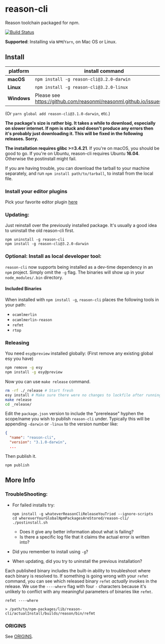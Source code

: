 # reason-cli
Reason toolchain packaged for npm.

[![Build Status](https://travis-ci.org/reasonml/reason-cli.svg?branch=master)](https://travis-ci.org/reasonml/reason-cli)

**Supported**: Installing via `NPM`/`Yarn`, on Mac OS or Linux.

## Install


| platform  | install command                          |
|-----------|------------------------------------------|
| **macOS** | `npm install -g reason-cli@3.2.0-darwin` |
| **Linux** | `npm install -g reason-cli@3.2.0-linux`  |
|**Windows**| Please see https://github.com/reasonml/reasonml.github.io/issues/195

(Or `yarn global add reason-cli@3.1.0-darwin`, etc.)


**The package's size is rather big. It takes a while to download,
especially on slower internet. If npm is stuck and doesn't produce any
errors then it's probably just downloading it. This will be fixed in the
following releases. Sorry.**

**The installation requires glibc >=3.4.21**. If you're on macOS, you should be good to go. If you're on Ubuntu, reason-cli requires Ubuntu **16.04**. Otherwise the postinstall might fail.

If you are having trouble, you can download the tarball to your machine separately, and run `npm install path/to/tarball`, to install from the local file.

### Install your editor plugins

Pick your favorite editor plugin [here](https://reasonml.github.io/docs/en/editor-plugins.html#officially-supported-editors)

### Updating:

Just reinstall over the previously installed package. It's usually a good idea
to uninstall the old reason-cli first.

```
npm uninstall -g reason-cli
npm install -g reason-cli@3.2.0-darwin
```

### Optional: Install as local developer tool:
`reason-cli` now supports being installed as a dev-time dependency in an `npm`
project. Simply omit the `-g` flag. The binaries will show up in your
`node_modules/.bin` directory.

#### Included Binaries

When installed with `npm install -g`, `reason-cli` places the following tools
in your path:

- `ocamlmerlin`
- `ocamlmerlin-reason`
- `refmt`
- `rtop`

### Releasing

You need `esy@preview` installed globally: (First remove any existing global esy you have)

```sh
npm remove -g esy
npm install -g esy@preview
```

Now you can use `make release` command.


```sh
rm -rf ./_release # Start fresh
esy install # Make sure there were no changes to lockfile after running this.
make release
cd _release/
```

Edit the `package.json` version to include the "prerelease" hyphen the
scope/name you wish to publish `reason-cli` under.  Typically this will be
appending `-darwin` or `-linux` to the version number like:

```json
{
  "name": "reason-cli",
  "version": "3.1.0-darwin",
  ...
```

Then publish it.

```
npm publish
```


## More Info


### TroubleShooting:

- For failed installs try:

      npm install -g whateverReasonCliReleaseYouTried --ignore-scripts
      cd whereverYourGlobalNpmPackagesAreStored/reason-cli/
      ./postinstall.sh

  - Does it give any better information about what is failing?
  - Is there a specific log file that it claims the actual error is written into?

- Did you remember to install using `-g`?
- When updating, did you try to uninstall the previous installation?

Each published binary includes the built-in ability to troubleshoot where each
binary is resolved to.  If something is going wrong with your `refmt` command,
you can see which released binary `refmt` *actually* invokes in the release. We
use the `----where` flag with four `-` characters because it's unlikely to
conflict with any meaningful parameters of binaries like `refmt`.

```
refmt ----where

> /path/to/npm-packages/lib/reason-cli/actualInstall/builds/reason/bin/refmt

```

### ORIGINS

See [ORIGINS](./ORIGINS.md).


